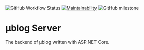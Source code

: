 ![GitHub Workflow Status](https://img.shields.io/github/workflow/status/mublog/mublog-server/.NET)
[![Maintainability](https://api.codeclimate.com/v1/badges/ca42e38b547480bb27ec/maintainability)](https://codeclimate.com/github/mublog/mublog-server/maintainability)
![GitHub milestone](https://img.shields.io/github/milestones/progress/mublog/mublog-server/1)
# µblog Server

The backend of µblog written with ASP.NET Core.
